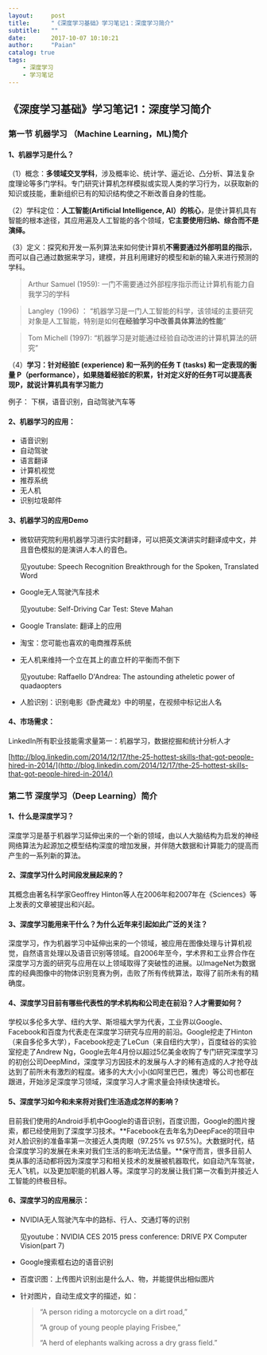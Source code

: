 ```yaml
---
layout:     post
title:      "《深度学习基础》学习笔记1：深度学习简介"
subtitle:   ""
date:       2017-10-07 10:10:21
author:     "Paian"
catalog: true
tags:
    - 深度学习
    - 学习笔记
---
```

## 《深度学习基础》学习笔记1：深度学习简介

### 第一节 机器学习 （Machine Learning，ML)简介

#### 1、机器学习是什么？

（1）概念：**多领域交叉学科**，涉及概率论、统计学、逼近论、凸分析、算法复杂度理论等多门学科。专门研究计算机怎样模拟或实现人类的学习行为，以获取新的知识或技能，重新组织已有的知识结构使之不断改善自身的性能。

（2）学科定位：**人工智能(Artificial Intelligence, AI）的核心**，是使计算机具有智能的根本途径，其应用遍及人工智能的各个领域，**它主要使用归纳、综合而不是演绎。**

（3）定义：探究和开发一系列算法来如何使计算机**不需要通过外部明显的指示**，而可以自己通过数据来学习，建模，并且利用建好的模型和新的输入来进行预测的学科。

> Arthur Samuel (1959): 一门不需要通过外部程序指示而让计算机有能力自我学习的学科

> Langley（1996) ： “机器学习是一门人工智能的科学，该领域的主要研究对象是人工智能，特别是如何**在经验学习中改善具体算法的性能**”

> Tom Michell (1997):  “机器学习是对能通过经验自动改进的计算机算法的研究”

（4）**学习：针对经验E (experience) 和一系列的任务 T (tasks) 和一定表现的衡量 P（performance），如果随着经验E的积累，针对定义好的任务T可以提高表现P，就说计算机具有学习能力**

例子： 下棋，语音识别，自动驾驶汽车等

#### 2、机器学习的应用：

- 语音识别
- 自动驾驶
- 语言翻译
- 计算机视觉
- 推荐系统
- 无人机
- 识别垃圾邮件

#### 3、机器学习的应用Demo

- 微软研究院利用机器学习进行实时翻译，可以把英文演讲实时翻译成中文，并且音色模拟的是演讲人本人的音色。

  见youtube: Speech Recognition Breakthrough for the Spoken, Translated Word

- Google无人驾驶汽车技术

  见youtube: Self-Driving Car Test: Steve Mahan

- Google Translate: 翻译上的应用

- 淘宝：您可能也喜欢的电商推荐系统

- 无人机来维持一个立在其上的直立杆的平衡而不倒下

  见youtube: Raffaello D'Andrea: The astounding atheletic power of quadaopters

- 人脸识别：识别电影《卧虎藏龙》中的明星，在视频中标记出人名

#### 4、市场需求：

LinkedIn所有职业技能需求量第一：机器学习，数据挖掘和统计分析人才

[http://blog.linkedin.com/2014/12/17/the-25-hottest-skills-that-got-people-hired-in-2014/](http://blog.linkedin.com/2014/12/17/the-25-hottest-skills-that-got-people-hired-in-2014/)

### 第二节 深度学习（Deep Learning）简介

#### 1、什么是深度学习？

深度学习是基于机器学习延伸出来的一个新的领域，由以人大脑结构为启发的神经网络算法为起源加之模型结构深度的增加发展，并伴随大数据和计算能力的提高而产生的一系列新的算法。

#### 2、深度学习什么时间段发展起来的？

其概念由著名科学家Geoffrey Hinton等人在2006年和2007年在《Sciences》等上发表的文章被提出和兴起。

#### 3、深度学习能用来干什么？为什么近年来引起如此广泛的关注？

深度学习，作为机器学习中延伸出来的一个领域，被应用在图像处理与计算机视觉，自然语言处理以及语音识别等领域。自2006年至今，学术界和工业界合作在深度学习方面的研究与应用在以上领域取得了突破性的进展。以ImageNet为数据库的经典图像中的物体识别竞赛为例，击败了所有传统算法，取得了前所未有的精确度。

#### 4、深度学习目前有哪些代表性的学术机构和公司走在前沿？人才需要如何？

学校以多伦多大学、纽约大学、斯坦福大学为代表，工业界以Google、Facebook和百度为代表走在深度学习研究与应用的前沿。Google挖走了Hinton（来自多伦多大学），Facebook挖走了LeCun（来自纽约大学），百度硅谷的实验室挖走了Andrew Ng，Google去年4月份以超过5亿美金收购了专门研究深度学习的初创公司DeepMind，深度学习方因技术的发展与人才的稀有造成的人才抢夺战达到了前所未有激烈的程度。诸多的大大小小(如阿里巴巴，雅虎）等公司也都在跟进，开始涉足深度学习领域，深度学习人才需求量会持续快速增长。

#### 5、深度学习如今和未来将对我们生活造成怎样的影响？

目前我们使用的Android手机中Google的语音识别，百度识图，Google的图片搜索，都已经使用到了深度学习技术。**Facebook在去年名为DeepFace的项目中对人脸识别的准备率第一次接近人类肉眼（97.25% vs 97.5%)。大数据时代，结合深度学习的发展在未来对我们生活的影响无法估量。**保守而言，很多目前人类从事的活动都将因为深度学习和相关技术的发展被机器取代，如自动汽车驾驶，无人飞机，以及更加职能的机器人等。深度学习的发展让我们第一次看到并接近人工智能的终极目标。

#### 6、深度学习的应用展示：

- NVIDIA无人驾驶汽车中的路标、行人、交通灯等的识别

  见youtube：NVIDIA CES 2015 press conference: DRIVE PX Computer Vision(part 7)

- Google搜索框右边的语音识别

- 百度识图：上传图片识别出是什么人、物，并能提供出相似图片

- 针对图片，自动生成文字的描述，如：

  > “A person riding a motorcycle on a dirt road,”
  >
  > “A group of young people playing Frisbee,”
  >
  >  “A herd of elephants walking across a dry grass field.”